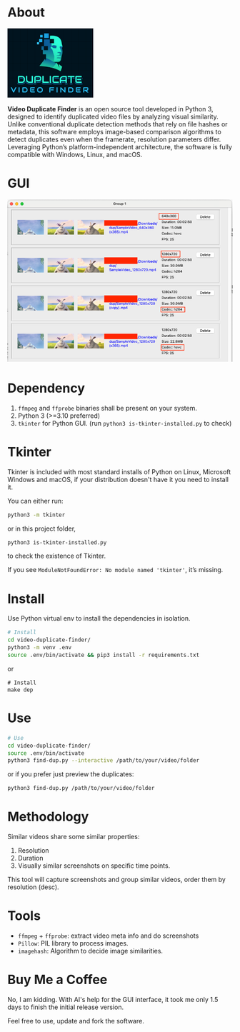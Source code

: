 # About

<img src="./logo.png" width="192">


**Video Duplicate Finder** is an open source tool developed in Python 3, designed to identify duplicated video files by analyzing visual similarity. Unlike conventional duplicate detection methods that rely on file hashes or metadata, this software employs image-based comparison algorithms to detect duplicates even when the framerate, resolution parameters differ. Leveraging Python’s platform-independent architecture, the software is fully compatible with Windows, Linux, and macOS.

# GUI

<img src="./screenshot.png" width="800">

# Dependency

1) `ffmpeg` and `ffprobe` binaries shall be present on your system.
2) Python 3 (>=3.10 preferred)
3) `tkinter` for Python GUI. (run `python3 is-tkinter-installed.py` to check)

# Tkinter

Tkinter is included with most standard installs of Python on Linux, Microsoft Windows and macOS, if your distribution doesn't have it you need to install it.

You can either run:

```bash
python3 -m tkinter
```
or in this project folder,

```bash
python3 is-tkinter-installed.py
```

to check the existence of Tkinter.

If you see `ModuleNotFoundError: No module named 'tkinter'`, it’s missing.

# Install

Use Python virtual env to install the dependencies in isolation.

```bash
# Install
cd video-duplicate-finder/
python3 -m venv .env
source .env/bin/activate && pip3 install -r requirements.txt
```

or

```
# Install
make dep
```

# Use

```bash
# Use
cd video-duplicate-finder/
source .env/bin/activate
python3 find-dup.py --interactive /path/to/your/video/folder
```

or if you prefer just preview the duplicates:

```bash
python3 find-dup.py /path/to/your/video/folder
```
 
# Methodology

Similar videos share some similar properties:
1) Resolution
2) Duration
3) Visually similar screenshots on specific time points.

This tool will capture screenshots and group similar videos, order them by resolution (desc).

# Tools

- `ffmpeg` + `ffprobe`: extract video meta info and do screenshots
- `Pillow`: PIL library to process images.
- `imagehash`: Algorithm to decide image similarities.


# Buy Me a Coffee

No, I am kidding. With AI's help for the GUI interface, it took me only 1.5 days to finish the initial release version.

Feel free to use, update and fork the software.
